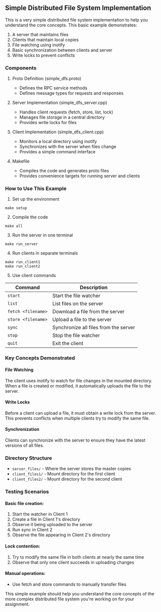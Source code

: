 ## Simple Distributed File System Implementation

This is a very simple distributed file system implementation to help you understand the core concepts. This basic example demonstrates:

1. A server that maintains files
2. Clients that maintain local copies
3. File watching using inotify
4. Basic synchronization between clients and server
5. Write locks to prevent conflicts

### Components

1. Proto Definition (simple_dfs.proto)
    - Defines the RPC service methods
    - Defines message types for requests and responses

2. Server Implementation (simple_dfs_server.cpp)
    - Handles client requests (fetch, store, list, lock)
    - Manages file storage in a central directory
    - Provides write locks for files

3. Client Implementation (simple_dfs_client.cpp)
    - Monitors a local directory using inotify
    - Synchronizes with the server when files change
    - Provides a simple command interface

4. Makefile
    - Compiles the code and generates proto files
    - Provides convenience targets for running server and clients

### How to Use This Example

1. Set up the environment
```
make setup
```

2. Compile the code
```
make all
```

3. Run the server in one terminal
```
make run_server
```

4. Run clients in separate terminals
```
make run_client1
make run_client2
```

5. Use client commands

| Command | Description |
|---------|-------------|
| `start` | Start the file watcher |
| `list` | List files on the server |
| `fetch <filename>` | Download a file from the server |
| `store <filename>` | Upload a file to the server |
| `sync` | Synchronize all files from the server |
| `stop` | Stop the file watcher |
| `quit` | Exit the client |

### Key Concepts Demonstrated

#### File Watching
The client uses inotify to watch for file changes in the mounted directory. When a file is created or modified, it automatically uploads the file to the server.

#### Write Locks
Before a client can upload a file, it must obtain a write lock from the server. This prevents conflicts when multiple clients try to modify the same file.

#### Synchronization
Clients can synchronize with the server to ensure they have the latest versions of all files.

### Directory Structure
- `server_files/` - Where the server stores the master copies
- `client_files1/` - Mount directory for the first client
- `client_files2/` - Mount directory for the second client

### Testing Scenarios

#### Basic file creation:
1. Start the watcher in Client 1
2. Create a file in Client 1's directory
3. Observe it being uploaded to the server
4. Run sync in Client 2
5. Observe the file appearing in Client 2's directory

#### Lock contention:
1. Try to modify the same file in both clients at nearly the same time
2. Observe that only one client succeeds in uploading changes

#### Manual operations:
- Use fetch and store commands to manually transfer files

This simple example should help you understand the core concepts of the more complex distributed file system you're working on for your assignment.
